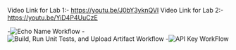 Video Link for Lab 1:- https://youtu.be/J0bY3yknQVI 
Video Link for Lab 2:- https://youtu.be/YiD4P4UuCzE

-![Echo Name Workflow](https://github.com/Amaanvahora/BCDV-4033/actions/workflows/echo-command.yml/badge.svg)
-![Build, Run Unit Tests, and Upload Artifact Workflow](https://github.com/Amaanvahora/BCDV-4033/actions/workflows/demo-flow.yml/badge.svg)
-![API Key WorkFlow](https://github.com/Amaanvahora/BCDV-4033/actions/workflows/API-KEY.yml/badge.svg)
